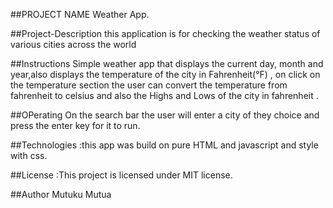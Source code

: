 ##PROJECT NAME Weather App.

##Project-Description this application is for checking the weather status of various cities across the world

##Instructions Simple weather app that displays the current day, month and year,also displays the temperature of the city in Fahrenheit(°F) , on click on the temperature section the user can convert the temperature from fahrenheit to celsius and also the Highs and Lows of the city in fahrenheit .

##OPerating On the search bar the user will enter a city of they choice and press the enter key for it to run.

##Technologies :this app was build on pure HTML and javascript and style with css.

##License :This project is licensed under MIT license.

##Author Mutuku Mutua